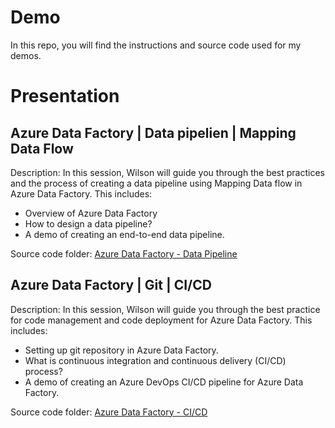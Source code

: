 # Demo
In this repo, you will find the instructions and source code used for my demos. 

# Presentation  
## Azure Data Factory | Data pipelien | Mapping Data Flow
Description: In this session, Wilson will guide you through the best practices and the process of creating a data pipeline using Mapping Data flow in Azure Data Factory. This includes:  
   * Overview of Azure Data Factory
   * How to design a data pipeline? 
   * A demo of creating an end-to-end data pipeline.

Source code folder: [Azure Data Factory - Data Pipeline](./Azure-Data-Factory/data-pipeline)  

## Azure Data Factory | Git | CI/CD
Description: In this session, Wilson will guide you through the best practice for code management and code deployment for Azure Data Factory. This includes:  
   * Setting up git repository in Azure Data Factory.
   * What is continuous integration and continuous delivery (CI/CD) process?
   * A demo of creating an Azure DevOps CI/CD pipeline for Azure Data Factory.

Source code folder: [Azure Data Factory - CI/CD](./Azure-Data-Factory/cicd)  

